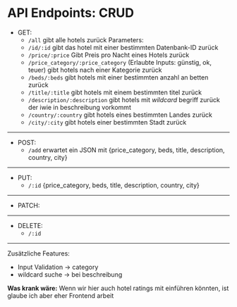 # API Endpoints: CRUD

- GET:
  - `/all` gibt alle hotels zurück
  Parameters:
  - `/id/:id` gibt das hotel mit einer bestimmten Datenbank-ID zurück
  - `/price/:price` Gibt Preis pro Nacht eines Hotels zurück
  - `/price_category/:price_category` (Erlaubte Inputs: günstig, ok, teuer) gibt hotels nach einer Kategorie zurück
  - `/beds/:beds` gibt hotels mit einer bestimmten anzahl an betten zurück
  - `/title/:title` gibt hotels mit einem bestimmten titel zurück
  - `/description/:description` gibt hotels mit *wildcard* begriff zurück der iwie in beschreibung vorkommt
  - `/country/:country` gibt hotels eines bestimmten Landes zurück
  - `/city/:city` gibt hotels einer bestimmten Stadt zurück
---
- POST:
    - `/add` erwartet ein JSON mit {price_category, beds, title, description, country, city}
---
- PUT:
  - `/:id` {price_category, beds, title, description, country, city}
---
- PATCH:
---
- DELETE:
  - `/:id`
---

Zusätzliche Features:
- Input Validation -> category
- wildcard suche -> bei beschreibung
  
**Was krank wäre:** Wenn wir hier auch hotel ratings mit einführen könnten, ist glaube ich aber eher Frontend arbeit
